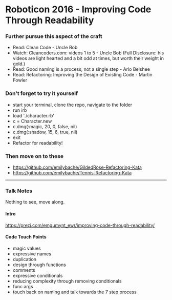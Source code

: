 # Roboticon 2016 - Improving Code Through Readability

### Further pursue this aspect of the craft

- Read: Clean Code - Uncle Bob
- Watch: Cleancoders.com: videos 1 to 5 - Uncle Bob (Full Disclosure: his videos are light hearted and a bit odd at times, but worth their weight in gold.)
- Read: Good naming is a process, not a single step - Arlo Belshee
- Read: Refactoring: Improving the Design of Existing Code - Martin Fowler

### Don't forget to try it yourself

- start your terminal, clone the repo, navigate to the folder
- run irb
- load './character.rb'
- c = Character.new
- c.dmg(:magic, 20, 0, false, nil)
- c.dmg(:shadow, 15, 6, true, nil)
- exit
- Refactor for readability!

### Then move on to these

- https://github.com/emilybache/GildedRose-Refactoring-Kata
- https://github.com/emilybache/Tennis-Refactoring-Kata

---

### Talk Notes

Nothing to see, move along.

#### Intro

https://prezi.com/emgumynt_ewr/improving-code-through-readability/

#### Code Touch Points

- magic values
- expressive names
- duplication
- design through functions
- comments
- expressive conditionals
- reducing complexity through removing conditionals
- func args
- touch back on naming and talk towards the 7 step process
